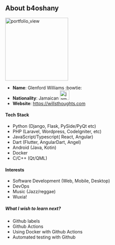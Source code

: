 ## About b4oshany
<img width="200" title="b4oshany" alt="portfolio_view" src="https://octodex.github.com/images/minion.png">

- **Name**: Glenford Williams :bowtie:
- **Nationality**: Jamaican <img width="30" title="jamaica" src="https://cdn.webshopapp.com/shops/94414/files/54035844/jamaica-flag-icon-free-download.jpg" />
- **Website**: https://willsthoughts.com

#### Tech Stack
- Python (Django, Flask, PySide/PyQt etc)
- PHP (Laravel, Wordpress, CodeIgniter, etc)
- JavaScript/Typescript( React, Angular)
- Dart (Flutter, AngularDart, Angel)
- Android (Java, Kotin)
- Docker
- C/C++ (Qt/QML)

#### Interests
- Software Development (Web, Mobile, Desktop)
- DevOps
- Music (Jazz/reggae)
- Wuxia!

##### What I wish to learn next?
- Github labels
- Github Actions
- Using Docker with Github Actions
- Automated testing with Github
